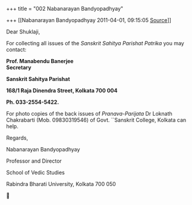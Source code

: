 +++
title = "002 Nabanarayan Bandyopadhyay"

+++
[[Nabanarayan Bandyopadhyay	2011-04-01, 09:15:05 [Source](https://groups.google.com/g/bvparishat/c/T1NxFWf0wEk)]]



Dear Shuklaji,



For collecting all issues of the *Sanskrit Sahitya Parishat Patrika* you may contact:



 **Prof. Manabendu Banerjee  
Secretary**

**Sanskrit Sahitya Parishat**

**168/1 Raja Dinendra Street, Kolkata 700 004**

**Ph. 033-2554-5422.**



For photo copies of the back issues of *Pranava-Parijata* Dr Loknath Chakrabarti (Mob. 09830319546) of Govt. ``Sanskrit College, Kolkata can help.



Regards,



Nabanarayan Bandyopadhyay



Professor and Director

School of Vedic Studies

Rabindra Bharati University, Kolkata 700 050



